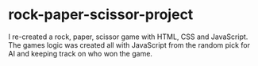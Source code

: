 # rock-paper-scissor-project
I re-created a rock, paper, scissor game with HTML, CSS and JavaScript. The games logic was created all with JavaScript from the random pick for AI and keeping track on who won the game.
